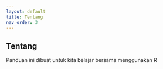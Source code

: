 ```yaml
---
layout: default
title: Tentang
nav_order: 3
---
```



## Tentang

Panduan ini dibuat untuk kita belajar bersama menggunakan R
